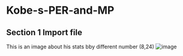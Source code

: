 # Kobe-s-PER-and-MP

## Section 1 Import file 

This is an image about his stats bby different number (8,24)
![image](https://user-images.githubusercontent.com/90233968/132284284-680237ac-fd95-4bd8-9160-a32914efc1fc.png)
